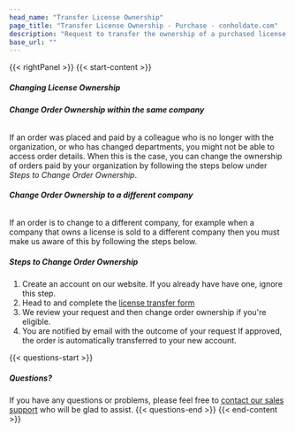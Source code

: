 ```yaml
---
head_name: "Transfer License Ownership"
page_title: "Transfer License Ownership - Purchase - conholdate.com"
description: "Request to transfer the ownership of a purchased license within a company or to a different company."
base_url: ""
---
```

{{< rightPanel >}}
{{< start-content >}} 
##### **Changing License Ownership**

###### **Change Order Ownership within the same company**
If an order was placed and paid by a colleague who is no longer with the organization, or who has changed departments, you might not be able to access order details. When this is the case, you can change the ownership of orders paid by your organization by following the steps below under _Steps to Change Order Ownership_.  

###### **Change Order Ownership to a different company**
If an order is to change to a different company, for example when a company that owns a license is sold to a different company then you must make us aware of this by following the steps below.  

##### **Steps to Change Order Ownership**
1. Create an account on our website.
If you already have have one, ignore this step.
2. Head to and complete the [license transfer form](https://purchase.conholdate.com/)
3. We review your request and then change order ownership if you're eligible.
4. You are notified by email with the outcome of your request 
If approved, the order is automatically transferred to your new account.  

{{< questions-start >}}
##### **Questions?**
If you have any questions or problems, please feel free to [contact our sales support](https://about.conholdate.com/contact/) who will be glad to assist.
{{< questions-end >}}
{{< end-content >}}